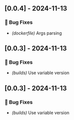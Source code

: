 
## [0.0.4] - 2024-11-13

### 🐛 Bug Fixes

- *(dockerfile)* Args parsing

## [0.0.3] - 2024-11-13

### 🐛 Bug Fixes

- *(builds)* Use variable version



## [0.0.3] - 2024-11-13

### 🐛 Bug Fixes

- *(builds)* Use variable version




